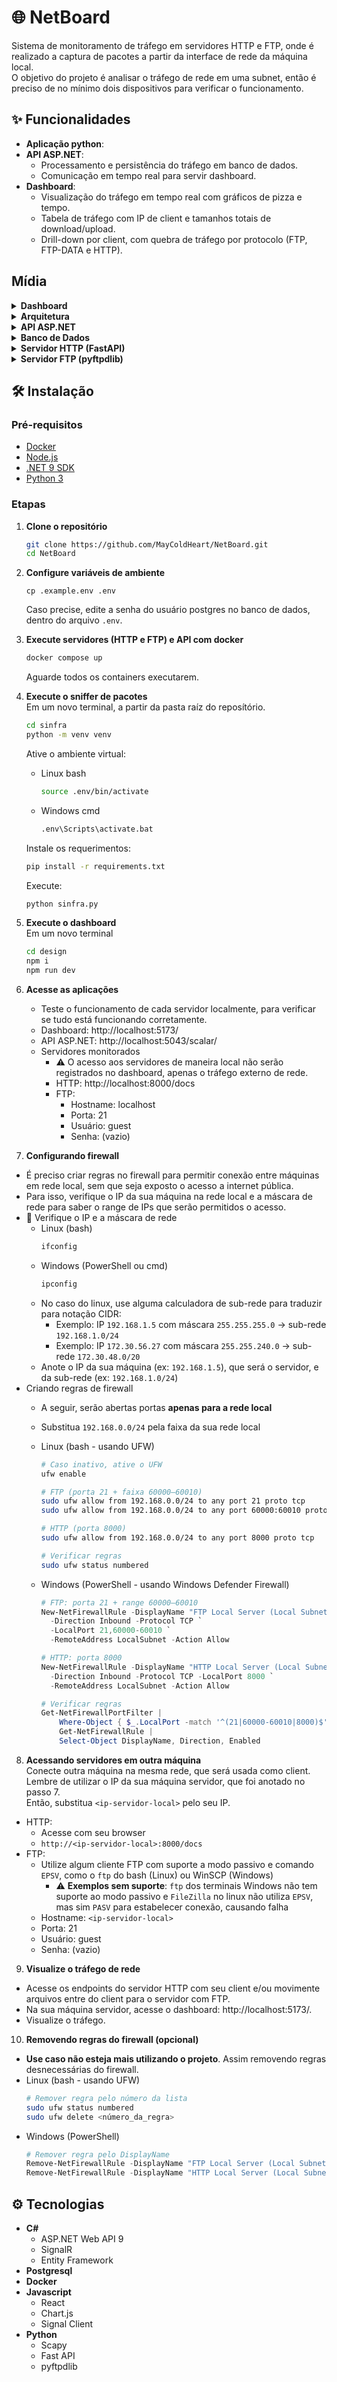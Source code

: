 # 🌐 NetBoard
Sistema de monitoramento de tráfego em servidores HTTP e FTP, onde é realizado a captura de pacotes a partir da interface de rede da máquina local. <br>
O objetivo do projeto é analisar o tráfego de rede em uma subnet, então é preciso de no mínimo dois dispositivos para verificar o funcionamento.


## ✨ Funcionalidades
- **Aplicação python**: 
- **API ASP.NET**: 
  - Processamento e persistência do tráfego em banco de dados.
  - Comunicação em tempo real para servir dashboard.
- **Dashboard**:
  - Visualização do tráfego em tempo real com gráficos de pizza e tempo.
  - Tabela de tráfego com IP de client e tamanhos totais de download/upload.
  - Drill-down por client, com quebra de tráfego por protocolo (FTP, FTP-DATA e HTTP).


## Mídia
<details>
  <summary><b>Dashboard</b></summary>
  <img width="1347" height="597" alt="Dashboard" src="https://github.com/user-attachments/assets/7599d71b-1b6f-4ec1-bf3b-42e3e7c818ff" />
</details>

<details>
  <summary><b>Arquitetura</b></summary>
  <img width="881" height="814" alt="Arquitetura" src="https://github.com/user-attachments/assets/b720663f-0f9b-4798-9e0c-0a16e79242c3" />
</details>

<details>
  <summary><b>API ASP.NET</b></summary>
  <img width="277" height="265" alt="API ASP.NET" src="https://github.com/user-attachments/assets/19586adc-f8a7-4770-9c14-a972e5e0be58" />
  <img width="795" height="736" alt="SignalR Hub" src="https://github.com/user-attachments/assets/ffae5394-b9de-4e45-95e0-a19c64794477" />
</details>

<details>
  <summary><b>Banco de Dados</b></summary>
  <img width="828" height="746" alt="Banco de Dados" src="https://github.com/user-attachments/assets/158dfd9c-3928-4553-bd4b-ba3fc62eabda" />
</details>

<details>
  <summary><b>Servidor HTTP (FastAPI)</b></summary>
  <img width="1555" height="465" alt="HPTT FastAPI" src="https://github.com/user-attachments/assets/bda47e6d-fde9-4d2d-bd94-cee04284774f" />
</details>

<details>
  <summary><b>Servidor FTP (pyftpdlib)</b></summary>
  <img width="464" height="353" alt="FTP SERVER" src="https://github.com/user-attachments/assets/16fcc2ab-8009-4929-9000-85355fa2c773" />
</details>

## 🛠 Instalação
### Pré-requisitos
- [Docker](https://www.docker.com/get-started/)
- [Node.js](https://nodejs.org/en/download)
- [.NET 9 SDK](https://dotnet.microsoft.com/en-us/download/dotnet/9.0)
- [Python 3](https://www.python.org/downloads/)

### Etapas
1. **Clone o repositório**
    ```bash
    git clone https://github.com/MayColdHeart/NetBoard.git
    cd NetBoard
    ```

2. **Configure variáveis de ambiente**
    ```
    cp .example.env .env
    ```
   Caso precise, edite a senha do usuário postgres no banco de dados, dentro do arquivo `.env`.

3. **Execute servidores (HTTP e FTP) e API com docker**
    ```bash
    docker compose up
    ```
    Aguarde todos os containers executarem.

4. **Execute o sniffer de pacotes** <br>
    Em um novo terminal, a partir da pasta raíz do reposítório.
    ```bash
    cd sinfra
    python -m venv venv
    ```
    Ative o ambiente virtual:
    - Linux bash
      ```bash
      source .env/bin/activate
      ```
    - Windows cmd
      ```bash
      .env\Scripts\activate.bat
      ```
    Instale os requerimentos:
    ```bash
    pip install -r requirements.txt
    ```
    Execute:
    ```bash
    python sinfra.py
    ```

5. **Execute o dashboard** <br>
    Em um novo terminal
    ```bash
    cd design
    npm i
    npm run dev
    ```

6. **Acesse as aplicações**
   - Teste o funcionamento de cada servidor localmente, para verificar se tudo está funcionando corretamente.
   - Dashboard: http://localhost:5173/
   - API ASP.NET: http://localhost:5043/scalar/
   - Servidores monitorados
     - ⚠ O acesso aos servidores de maneira local não serão registrados no dashboard, apenas o tráfego externo de rede.
     - HTTP: http://localhost:8000/docs
     - FTP:
       - Hostname: localhost
       - Porta: 21
       - Usuário: guest
       - Senha: (vazio)

7. **Configurando firewall**
  - É preciso criar regras no firewall para permitir conexão entre máquinas em rede local, sem que seja exposto o acesso a internet pública.
  - Para isso, verifique o IP da sua máquina na rede local e a máscara de rede para saber o range de IPs que serão permitidos o acesso.
  - 🔎 Verifique o IP e a máscara de rede
    - Linux (bash)
      ```bash
      ifconfig
      ```
    - Windows (PowerShell ou cmd)
      ```powershell
      ipconfig
      ```
    - No caso do linux, use alguma calculadora de sub-rede para traduzir para notação CIDR:
      - Exemplo: IP `192.168.1.5` com máscara `255.255.255.0` → sub-rede `192.168.1.0/24`
      - Exemplo: IP `172.30.56.27` com máscara `255.255.240.0` → sub-rede `172.30.48.0/20`
    - Anote o IP da sua máquina (ex: `192.168.1.5`), que será o servidor, e da sub-rede (ex: `192.168.1.0/24`)
  - Criando regras de firewall
    - A seguir, serão abertas portas **apenas para a rede local**
    - Substitua `192.168.0.0/24` pela faixa da sua rede local
    - Linux (bash - usando UFW)
      ```bash
      # Caso inativo, ative o UFW
      ufw enable

      # FTP (porta 21 + faixa 60000–60010)
      sudo ufw allow from 192.168.0.0/24 to any port 21 proto tcp
      sudo ufw allow from 192.168.0.0/24 to any port 60000:60010 proto tcp

      # HTTP (porta 8000)
      sudo ufw allow from 192.168.0.0/24 to any port 8000 proto tcp

      # Verificar regras
      sudo ufw status numbered
      ```

    - Windows (PowerShell - usando Windows Defender Firewall)
      ```powershell
      # FTP: porta 21 + range 60000–60010
      New-NetFirewallRule -DisplayName "FTP Local Server (Local Subnet)" `
        -Direction Inbound -Protocol TCP `
        -LocalPort 21,60000-60010 `
        -RemoteAddress LocalSubnet -Action Allow

      # HTTP: porta 8000
      New-NetFirewallRule -DisplayName "HTTP Local Server (Local Subnet)" `
        -Direction Inbound -Protocol TCP -LocalPort 8000 `
        -RemoteAddress LocalSubnet -Action Allow

      # Verificar regras
      Get-NetFirewallPortFilter |
          Where-Object { $_.LocalPort -match '^(21|60000-60010|8000)$' } |
          Get-NetFirewallRule |
          Select-Object DisplayName, Direction, Enabled
      ```

8. **Acessando servidores em outra máquina** <br>
Conecte outra máquina na mesma rede, que será usada como client. <br>
Lembre de utilizar o IP da sua máquina servidor, que foi anotado no passo 7. <br>
Então, substitua `<ip-servidor-local>` pelo seu IP.
  - HTTP:
    - Acesse com seu browser 
    - `http://<ip-servidor-local>:8000/docs`
  - FTP:
    - Utilize algum cliente FTP com suporte a modo passivo e comando `EPSV`, como o `ftp` do bash (Linux) ou WinSCP (Windows)
      - ⚠ **Exemplos sem suporte**: `ftp` dos terminais Windows não tem suporte ao modo passivo e `FileZilla` no linux não utiliza `EPSV`, mas sim `PASV` para estabelecer conexão, causando falha
    - Hostname: `<ip-servidor-local>`
    - Porta: 21
    - Usuário: guest
    - Senha: (vazio)

9. **Visualize o tráfego de rede**
- Acesse os endpoints do servidor HTTP com seu client e/ou movimente arquivos entre do client para o servidor com FTP.
- Na sua máquina servidor, acesse o dashboard: http://localhost:5173/.
- Visualize o tráfego.

10. **Removendo regras do firewall (opcional)**
  - **Use caso não esteja mais utilizando o projeto**. Assim removendo regras desnecessárias do firewall.
  - Linux (bash - usando UFW)
    ```bash
    # Remover regra pelo número da lista
    sudo ufw status numbered
    sudo ufw delete <número_da_regra>
    ```
  - Windows (PowerShell)
    ```powershell
    # Remover regra pelo DisplayName
    Remove-NetFirewallRule -DisplayName "FTP Local Server (Local Subnet)"
    Remove-NetFirewallRule -DisplayName "HTTP Local Server (Local Subnet)"
    ```


## ⚙ Tecnologias
- **C#**
  - ASP.NET Web API 9
  - SignalR
  - Entity Framework 
- **Postgresql**
- **Docker**
- **Javascript**
  - React
  - Chart.js
  - Signal Client
- **Python**
  - Scapy
  - Fast API
  - pyftpdlib
